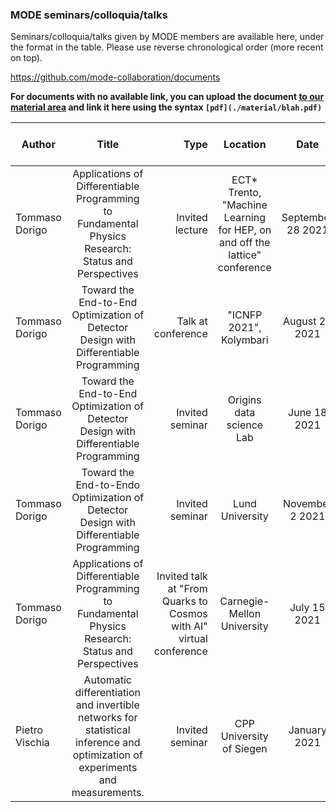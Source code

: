 ### MODE seminars/colloquia/talks
Seminars/colloquia/talks given by MODE members are available here, under the format in the table.
Please use reverse chronological order (more recent on top).

https://github.com/mode-collaboration/documents

**For documents with no available link, you can upload the document [to our material area](./material/) and link it here using the syntax `[pdf](./material/blah.pdf)`**

| Author        | Title           | Type  | Location | Date | Link to material (optional) |
| ------------- |:-------------:| -----:| :---: | :---: | :---: |
| Tommaso Dorigo | Applications of Differentiable Programming to Fundamental Physics Research: Status and Perspectives | Invited lecture | ECT* Trento, "Machine Learning for HEP, on and off the lattice" conference | September 28 2021 | ask |
| Tommaso Dorigo | Toward the End-to-End Optimization of Detector Design with Differentiable Programming | Talk at conference | "ICNFP 2021", Kolymbari | August 23 2021 | ask |
| Tommaso Dorigo | Toward the End-to-End Optimization of Detector Design with Differentiable Programming | Invited seminar | Origins data science Lab | June 18 2021 | ask |
| Tommaso Dorigo | Toward the End-to-Endo Optimization of Detector Design with Differentiable Programming | Invited seminar | Lund University | November 2 2021 | ask |
| Tommaso Dorigo | Applications of Differentiable Programming to Fundamental Physics Research: Status and Perspectives| Invited talk at "From Quarks to Cosmos with AI" virtual conference | Carnegie-Mellon University | July 15 2021 | ask |
| Pietro Vischia | Automatic differentiation and invertible networks for statistical inference and optimization of experiments and measurements. | Invited seminar | CPP University of Siegen | January 2021 | not available |

